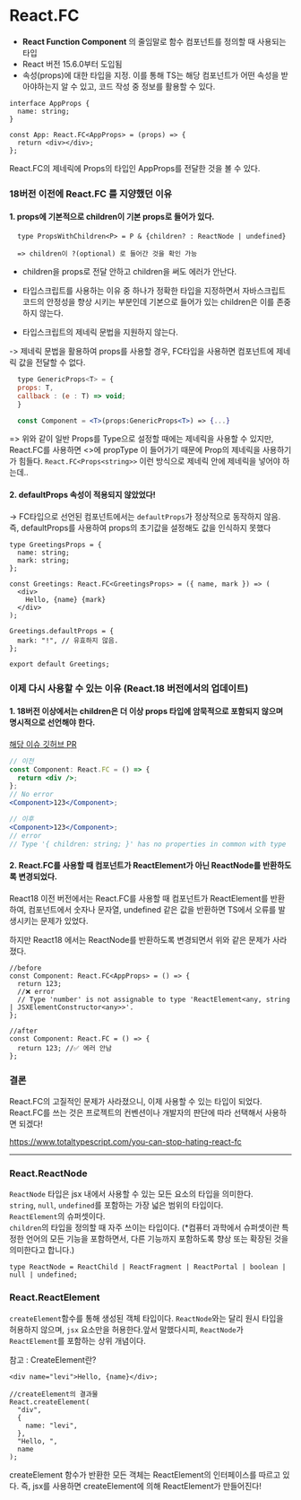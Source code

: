 # React.FC

- <b>React Function Component</b> 의 줄임말로 함수 컴포넌트를 정의할 때 사용되는 타입
- React 버전 15.6.0부터 도입됨
- 속성(props)에 대한 타입을 지정. 이를 통해 TS는 해당 컴포넌트가 어떤 속성을 받아야하는지 알 수 있고, 코드 작성 중 정보를 활용할 수 있다.

```tsx
interface AppProps {
  name: string;
}

const App: React.FC<AppProps> = (props) => {
  return <div></div>;
};
```

React.FC의 제네릭에 Props의 타입인 AppProps를 전달한 것을 볼 수 있다.

### 18버전 이전에 React.FC 를 지양했던 이유

#### 1. props에 기본적으로 <b>children</b>이 기본 props로 들어가 있다.

```tsx
  type PropsWithChildren<P> = P & {children? : ReactNode | undefined}

  => children이 ?(optional) 로 들어간 것을 확인 가능
```

- children을 props로 전달 안하고 children을 써도 에러가 안난다.
- 타입스크립트를 사용하는 이유 중 하나가 정확한 타입을 지정하면서 자바스크립트 코드의 안정성을 향상 시키는 부분인데
  기본으로 들어가 있는 children은 이를 존중하지 않는다.

- 타입스크립트의 제네릭 문법을 지원하지 않는다.

-> 제네릭 문법을 활용하여 props를 사용할 경우, FC타입을 사용하면 컴포넌트에 제네릭 값을 전달할 수 없다.

```jsx
  type GenericProps<T> = {
  props: T,
  callback : (e : T) => void;
  }

  const Component = <T>(props:GenericProps<T>) => {...}
```

=> 위와 같이 일반 Props를 Type으로 설정할 때에는 제네릭을 사용할 수 있지만, React.FC를 사용하면 <>에 propType
이 들어가기 때문에 Prop의 제네릭을 사용하기가 힘들다.
`React.FC<Props<string>>` 이런 방식으로 제네릭 안에 제네릭을 넣어야 하는데..

#### 2. defaultProps 속성이 적용되지 않았었다!

-> FC타입으로 선언된 컴포넌트에서는 `defaultProps`가 정상적으로 동작하지 않음.</br>
즉, defaultProps를 사용하여 props의 초기값을 설정해도 값을 인식하지 못했다

```tsx
type GreetingsProps = {
  name: string;
  mark: string;
};

const Greetings: React.FC<GreetingsProps> = ({ name, mark }) => (
  <div>
    Hello, {name} {mark}
  </div>
);

Greetings.defaultProps = {
  mark: "!", // 유효하지 않음.
};

export default Greetings;
```

### 이제 다시 사용할 수 있는 이유 (React.18 버전에서의 업데이트)

#### 1. 18버전 이상에서는 children은 더 이상 props 타입에 암묵적으로 포함되지 않으며 명시적으로 선언해야 한다.

<a href="https://github.com/DefinitelyTyped/DefinitelyTyped/pull/56210">해당 이슈 깃허브 PR</a>

```jsx
// 이전
const Component: React.FC = () => {
  return <div />;
};
// No error
<Component>123</Component>;

// 이후
<Component>123</Component>;
// error
// Type '{ children: string; }' has no properties in common with type 'IntrinsicAttributes'.
```

#### 2. React.FC를 사용할 때 컴포넌트가 ReactElement가 아닌 ReactNode를 반환하도록 변경되었다.

React18 이전 버전에서는 React.FC를 사용할 때 컴포넌트가 ReactElement를 반환하여, 컴포넌트에서 숫자나 문자열, undefined 같은 값을 반환하면 TS에서 오류를 발생시키는 문제가 있었다.

하지만 React18 에서는 ReactNode를 반환하도록 변경되면서 위와 같은 문제가 사라졌다.

```tsx
//before
const Component: React.FC<AppProps> = () => {
  return 123;
  //❌ error
  // Type 'number' is not assignable to type 'ReactElement<any, string | JSXElementConstructor<any>>'.
};
```

```tsx
//after
const Component: React.FC = () => {
  return 123; //✅ 에러 안남
};
```

### 결론

React.FC의 고질적인 문제가 사라졌으니, 이제 사용할 수 있는 타입이 되었다. React.FC를 쓰는 것은 프로젝트의 컨벤션이나 개발자의 판단에 따라 선택해서 사용하면 되겠다!

https://www.totaltypescript.com/you-can-stop-hating-react-fc

---

### React.ReactNode

`ReactNode` 타입은 jsx 내에서 사용할 수 있는 모든 요소의 타입을 의미한다. </br>
`string`, `null`, `undefined`를 포함하는 가장 넓은 범위의 타입이다. </br>
`ReactElement`의 슈퍼셋이다. </br>
`children`의 타입을 정의할 때 자주 쓰이는 타입이다.
(\*컴퓨터 과학에서 슈퍼셋이란 특정한 언어의 모든 기능을 포함하면서, 다른 기능까지 포함하도록 향상 또는 확장된 것을 의미한다고 합니다.)

```tsx
type ReactNode = ReactChild | ReactFragment | ReactPortal | boolean | null | undefined;
```

### React.ReactElement

`createElement`함수를 통해 생성된 객체 타입이다. `ReactNode`와는 달리 원시 타입을 허용하지 않으며, `jsx` 요소만을 허용한다.앞서 말했다시피, `ReactNode`가 `ReactElement`를 포함하는 상위 개념이다.

참고 : CreateElement란?

```tsx
<div name="levi">Hello, {name}</div>;

//createElement의 결과물
React.createElement(
  "div",
  {
    name: "levi",
  },
  "Hello, ",
  name
);
```

createElement 함수가 반환한 모든 객체는 ReactElement의 인터페이스를 따르고 있다. 즉, jsx를 사용하면 createElement에
의해 ReactElement가 만들어진다!
